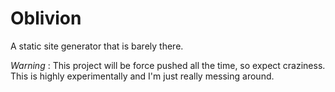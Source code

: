 # Oblivion
A static site generator that is barely there.

*Warning* : This project will be force pushed all the time, so expect craziness. This is highly experimentally and I'm just really messing around.
